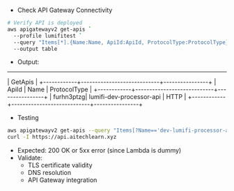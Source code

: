 - Check API Gateway Connectivity
```sh
# Verify API is deployed
aws apigatewayv2 get-apis `
  --profile lumifitest `
  --query "Items[*].{Name:Name, ApiId:ApiId, ProtocolType:ProtocolType}" `
  --output table
```
- Output:
------------------------------------------------------------
|                          GetApis                         |
+------------+----------------------------+----------------+
|    ApiId   |           Name             | ProtocolType   |
+------------+----------------------------+----------------+
|  furhn3ptzg|  lumifi-dev-processor-api  |  HTTP          |
+------------+----------------------------+----------------+
- Testing
```sh
aws apigatewayv2 get-apis --query "Items[?Name=='dev-lumifi-processor-api']" --profile lumifitest
curl -I https://api.aitechlearn.xyz
```
- Expected: 200 OK or 5xx error (since Lambda is dummy)
- Validate:
    - TLS certificate validity
    - DNS resolution
    - API Gateway integration